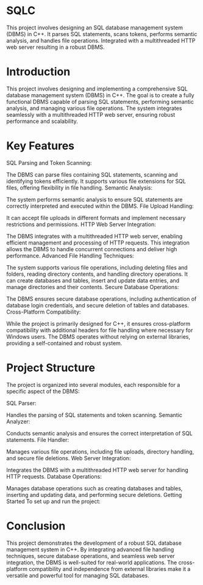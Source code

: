 # SQLC
This project involves designing an SQL database management system (DBMS) in C++. It parses SQL statements, scans tokens, performs semantic analysis, and handles file operations. Integrated with a multithreaded HTTP web server resulting in a robust DBMS.

# Introduction
This project involves designing and implementing a comprehensive SQL database management system (DBMS) in C++. The goal is to create a fully functional DBMS capable of parsing SQL statements, performing semantic analysis, and managing various file operations. The system integrates seamlessly with a multithreaded HTTP web server, ensuring robust performance and scalability.

# Key Features
SQL Parsing and Token Scanning:

The DBMS can parse files containing SQL statements, scanning and identifying tokens efficiently.
It supports various file extensions for SQL files, offering flexibility in file handling.
Semantic Analysis:

The system performs semantic analysis to ensure SQL statements are correctly interpreted and executed within the DBMS.
File Upload Handling:

It can accept file uploads in different formats and implement necessary restrictions and permissions.
HTTP Web Server Integration:

The DBMS integrates with a multithreaded HTTP web server, enabling efficient management and processing of HTTP requests.
This integration allows the DBMS to handle concurrent connections and deliver high performance.
Advanced File Handling Techniques:

The system supports various file operations, including deleting files and folders, reading directory contents, and handling directory operations.
It can create databases and tables, insert and update data entries, and manage directories and their contents.
Secure Database Operations:

The DBMS ensures secure database operations, including authentication of database login credentials, and secure deletion of tables and databases.
Cross-Platform Compatibility:

While the project is primarily designed for C++, it ensures cross-platform compatibility with additional headers for file handling where necessary for Windows users.
The DBMS operates without relying on external libraries, providing a self-contained and robust system.

# Project Structure
The project is organized into several modules, each responsible for a specific aspect of the DBMS:

SQL Parser:

Handles the parsing of SQL statements and token scanning.
Semantic Analyzer:

Conducts semantic analysis and ensures the correct interpretation of SQL statements.
File Handler:

Manages various file operations, including file uploads, directory handling, and secure file deletions.
Web Server Integration:

Integrates the DBMS with a multithreaded HTTP web server for handling HTTP requests.
Database Operations:

Manages database operations such as creating databases and tables, inserting and updating data, and performing secure deletions.
Getting Started
To set up and run the project:


# Conclusion
This project demonstrates the development of a robust SQL database management system in C++. By integrating advanced file handling techniques, secure database operations, and seamless web server integration, the DBMS is well-suited for real-world applications. The cross-platform compatibility and independence from external libraries make it a versatile and powerful tool for managing SQL databases.

